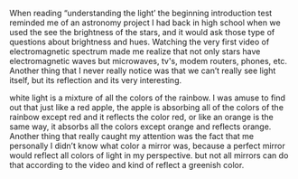 When reading “understanding the light’ the beginning introduction test reminded me of an astronomy project I had back in high school when we used the see the brightness of the stars, and it would ask those type of questions about brightness and hues. Watching the very first video of electromagnetic spectrum made me realize that not only stars have electromagnetic waves but microwaves, tv's, modem routers, phones, etc. Another thing that I never really notice was that we can’t really see light itself, but its reflection and its very interesting.

white light is a mixture of all the colors of the rainbow. I was amuse to find out that just like a red apple, the apple is absorbing all of the colors of the rainbow except red and it reflects the color red, or like an orange is the same way, it absorbs all the colors except orange and reflects orange. Another thing that really caught my attention was the fact that me personally I didn’t know what color a mirror was, because a perfect mirror would reflect all colors of light in my perspective. but not all mirrors can do that according to the video and kind of reflect a greenish color.
